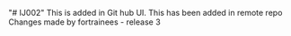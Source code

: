 "# IJ002" 
This is added in Git hub UI.
This has been added in remote repo 
Changes made by fortrainees - release 3

